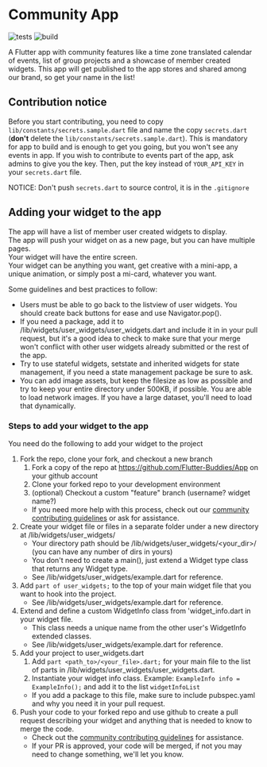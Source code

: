 # Community App

![tests](https://github.com/Flutter-Buddies/App/workflows/tests/badge.svg)
![build](https://github.com/Flutter-Buddies/App/workflows/build/badge.svg)

A Flutter app with community features like a time zone translated calendar of events, list of group projects and a showcase of member created widgets. This app will get published to the app stores and shared among our brand, so get your name in the list!

## Contribution notice

Before you start contributing, you need to copy `lib/constants/secrets.sample.dart` file and name the copy `secrets.dart` (**don't** delete the `lib/constants/secrets.sample.dart`). This is mandatory for app to build and is enough to get you going, but you won't see any events in app. If you wish to contribute to events part of the app, ask admins to give you the key. Then, put the key instead of `YOUR_API_KEY` in your `secrets.dart` file.

NOTICE: Don't push `secrets.dart` to source control, it is in the `.gitignore`

## Adding your widget to the app

The app will have a list of member user created widgets to display.  
The app will push your widget on as a new page, but you can have multiple pages.  
Your widget will have the entire screen.  
Your widget can be anything you want, get creative with a mini-app, a unique animation, or simply post a mi-card, whatever you want.

Some guidelines and best practices to follow:

- Users must be able to go back to the listview of user widgets. You should create back buttons for ease and use Navigator.pop().
- If you need a package, add it to /lib/widgets/user_widgets/user_widgets.dart and include it in in your pull request, but it's a good idea to check to make sure that your merge won't conflict with other user widgets already submitted or the rest of the app.
- Try to use stateful widgets, setstate and inherited widgets for state management, if you need a state management package be sure to ask.
- You can add image assets, but keep the filesize as low as possible and try to keep your entire directory under 500KB, if possible. You are able to load network images. If you have a large dataset, you'll need to load that dynamically.

### Steps to add your widget to the app

You need do the following to add your widget to the project

1. Fork the repo, clone your fork, and checkout a new branch
   1. Fork a copy of the repo at https://github.com/Flutter-Buddies/App on your github account
   2. Clone your forked repo to your development environment
   3. (optional) Checkout a custom "feature" branch (username? widget name?)
   - If you need more help with this process, check out our [community contributing guidelines](https://github.com/Flutter-Buddies/README/blob/main/CONTRIBUTING.md) or ask for assistance.
2. Create your widget file or files in a separate folder under a new directory at /lib/widgets/user_widgets/
   - Your directory path should be /lib/widgets/user_widgets/<your_dir>/ (you can have any number of dirs in yours)
   - You don't need to create a main(), just extend a Widget type class that returns any Widget type.
   - See /lib/widgets/user_widgets/example.dart for reference.
3. Add `part of user_widgets;` to the top of your main widget file that you want to hook into the project.
   - See /lib/widgets/user_widgets/example.dart for reference.
4. Extend and define a custom WidgetInfo class from 'widget_info.dart in your widget file.
   - This class needs a unique name from the other user's WidgetInfo extended classes.
   - See /lib/widgets/user_widgets/example.dart for reference.
5. Add your project to user_widgets.dart
   1. Add `part <path_to>/<your_file>.dart;` for your main file to the list of parts in /lib/widgets/user_widgets/user_widgets.dart.
   2. Instantiate your widget info class. Example: `ExampleInfo info = ExampleInfo();` and add it to the list `widgetInfoList`
   - If you add a package to this file, make sure to include pubspec.yaml and why you need it in your pull request.
6. Push your code to your forked repo and use github to create a pull request describing your widget and anything that is needed to know to merge the code.
   - Check out the [community contributing guidelines](https://github.com/Flutter-Buddies/README/blob/main/CONTRIBUTING.md) for assistance.
   - If your PR is approved, your code will be merged, if not you may need to change something, we'll let you know.
